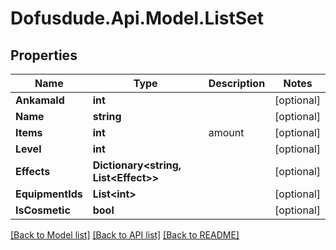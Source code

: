 # Dofusdude.Api.Model.ListSet

## Properties

Name | Type | Description | Notes
------------ | ------------- | ------------- | -------------
**AnkamaId** | **int** |  | [optional] 
**Name** | **string** |  | [optional] 
**Items** | **int** | amount | [optional] 
**Level** | **int** |  | [optional] 
**Effects** | **Dictionary&lt;string, List&lt;Effect&gt;&gt;** |  | [optional] 
**EquipmentIds** | **List&lt;int&gt;** |  | [optional] 
**IsCosmetic** | **bool** |  | [optional] 

[[Back to Model list]](../README.md#documentation-for-models) [[Back to API list]](../README.md#documentation-for-api-endpoints) [[Back to README]](../README.md)

